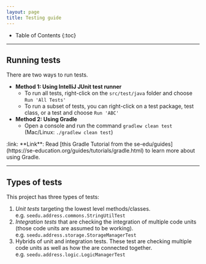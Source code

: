 ```yaml
---
layout: page
title: Testing guide
---
```


* Table of Contents
{:toc}

--------------------------------------------------------------------------------------------------------------------

## Running tests

There are two ways to run tests.

* **Method 1: Using IntelliJ JUnit test runner**
  * To run all tests, right-click on the `src/test/java` folder and choose `Run 'All Tests'`
  * To run a subset of tests, you can right-click on a test package,
    test class, or a test and choose `Run 'ABC'`
* **Method 2: Using Gradle**
  * Open a console and run the command `gradlew clean test` (Mac/Linux: `./gradlew clean test`)

<div markdown="span" class="alert alert-secondary">:link: **Link**: Read [this Gradle Tutorial from the se-edu/guides](https://se-education.org/guides/tutorials/gradle.html) to learn more about using Gradle.
</div>

--------------------------------------------------------------------------------------------------------------------

## Types of tests

This project has three types of tests:

1. *Unit tests* targeting the lowest level methods/classes.<br>
   e.g. `seedu.address.commons.StringUtilTest`
1. *Integration tests* that are checking the integration of multiple code units (those code units are assumed to be working).<br>
   e.g. `seedu.address.storage.StorageManagerTest`
1. Hybrids of unit and integration tests. These test are checking multiple code units as well as how the are connected together.<br>
   e.g. `seedu.address.logic.LogicManagerTest`
